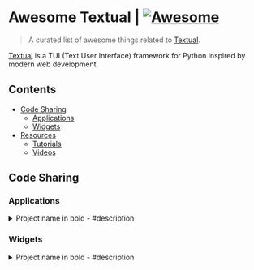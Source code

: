 <!--lint disable double-link-->

# Awesome Textual | [![Awesome](https://awesome.re/badge-flat.svg)](https://github.com/sindresorhus/awesome)

> A curated list of awesome things related to [Textual](https://github.com/willmcgugan/textual).

[Textual](https://github.com/willmcgugan/textual) is a TUI (Text User Interface) framework for Python inspired by modern web development.

## Contents

- [Code Sharing](#code)
    - [Applications](#applications)
    - [Widgets](#widgets)
- [Resources](#resources)
    - [Tutorials](#tutorials)
    - [Videos](#videos)

## Code Sharing


### Applications

<details>
<summary>Project name in bold - #description</summary>
<p>

$PICTURE

$USAGE / DETAILED DESCRIPTION

$Snippet

</p>
</details>

### Widgets

<details>
<summary>Project name in bold - #description</summary>
<p>

$PICTURE

$USAGE / DETAILED DESCRIPTION

$Snippet

</p>
</details>
